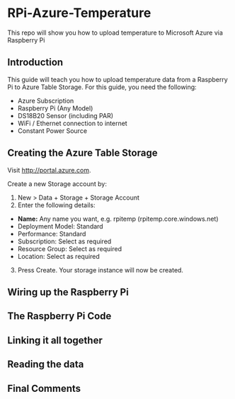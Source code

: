 # RPi-Azure-Temperature
This repo will show you how to upload temperature to Microsoft Azure via Raspberry Pi

## Introduction

This guide will teach you how to upload temperature data from a Raspberry Pi to Azure Table Storage. For this guide, you need the following:

- Azure Subscription
- Raspberry Pi (Any Model)
- DS18B20 Sensor (including PAR)
- WiFi / Ethernet connection to internet
- Constant Power Source

## Creating the Azure Table Storage

Visit http://portal.azure.com.

Create a new Storage account by:
1) New > Data + Storage + Storage Account
2) Enter the following details:
- **Name:** Any name you want, e.g. rpitemp (rpitemp.core.windows.net)
- Deployment Model: Standard
- Performance: Standard
- Subscription: Select as required
- Resource Group: Select as required
- Location: Select as required

3) Press Create. Your storage instance will now be created.

## Wiring up the Raspberry Pi

## The Raspberry Pi Code

## Linking it all together

## Reading the data

## Final Comments
